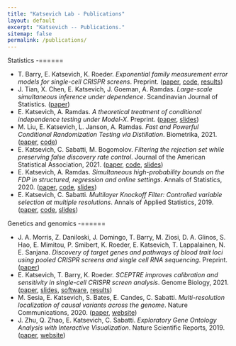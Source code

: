 ```yaml
---
title: "Katsevich Lab - Publications"
layout: default
excerpt: "Katsevich -- Publications."
sitemap: false
permalink: /publications/
---
```


Statistics
-======

- T. Barry, E. Katsevich, K. Roeder. *Exponential family measurement error models for single-cell CRISPR screens*. Preprint. ([paper](https://arxiv.org/abs/2201.01879), [code](https://github.com/timothy-barry/glmeiv-manuscript), [results](https://upenn.box.com/v/glmeiv-files-v1))
- J. Tian, X. Chen, E. Katsevich, J. Goeman, A. Ramdas. *Large-scale simultaneous inference under dependence*. Scandinavian Journal of Statistics. ([paper](https://doi.org/10.1111/sjos.12614))
- E. Katsevich, A. Ramdas. *A theoretical treatment of conditional independence testing under Model-X*. Preprint. ([paper](https://arxiv.org/abs/2005.05506), [slides](https://ekatsevi.github.io/files/Katsevich_JSM_2020.pdf))
- M. Liu, E. Katsevich, L. Janson, A. Ramdas. *Fast and Powerful Conditional Randomization Testing via Distillation*. Biometrika, 2021. ([paper](https://arxiv.org/abs/2006.03980), [code](https://github.com/moleibobliu/Distillation-CRT))
- E. Katsevich, C. Sabatti, M. Bogomolov. *Filtering the rejection set while preserving false discovery rate control*. Journal of the American Statistical Association, 2021. ([paper](https://arxiv.org/abs/1809.01792),  [code](https://github.com/ekatsevi/Focused-BH), [slides](http://ekatsevi.github.io/files/FocusedBH_slides.pdf))
- E. Katsevich, A. Ramdas. *Simultaneous high-probability bounds on the FDP in structured, regression and online settings*. Annals of Statistics, 2020. ([paper](https://arxiv.org/abs/1803.06790), [code](https://github.com/ekatsevi/simultaneous-fdp), [slides](http://ekatsevi.github.io/files/FDP_bound_slides.pdf))
- E. Katsevich, C. Sabatti. *Multilayer Knockoff Filter: Controlled variable selection at multiple resolutions*. Annals of Applied Statistics, 2019. ([paper](https://projecteuclid.org/euclid.aoas/1554861639),  [code](https://ekatsevi.github.io/files/multilayer_knockoff_filter.zip), [slides](http://ekatsevi.github.io/files/MKF_slides.pdf))

Genetics and genomics
-======

-  J. A. Morris,  Z. Daniloski,  J. Domingo, T. Barry, M. Ziosi,  D. A. Glinos, S. Hao,  E. Mimitou,  P. Smibert,  K. Roeder,  E. Katsevich,  T. Lappalainen,  N. E. Sanjana. *Discovery of target genes and pathways of blood trait loci using pooled CRISPR screens and single cell RNA sequencing*. Preprint. ([paper](https://doi.org/10.1101/2021.04.07.438882))
- E. Katsevich, T. Barry, K. Roeder. *SCEPTRE improves calibration and sensitivity in single-cell CRISPR screen analysis*. Genome Biology, 2021. ([paper](https://genomebiology.biomedcentral.com/articles/10.1186/s13059-021-02545-2), [slides](https://ekatsevi.github.io/files/SCEPTRE_slides.pdf), [software](https://katsevich-lab.github.io/sceptre/), [results](https://upenn.box.com/v/sceptre-files-v8))
- M. Sesia, E. Katsevich, S. Bates, E. Candes, C. Sabatti. *Multi-resolution localization of causal variants across the genome*. Nature Communications, 2020. ([paper](https://www.nature.com/articles/s41467-020-14791-2), [website](https://msesia.github.io/knockoffzoom/))
- J. Zhu, Q. Zhao, E. Katsevich, C. Sabatti. *Exploratory Gene Ontology Analysis with Interactive Visualization*. Nature Scientific Reports, 2019. ([paper](https://www.nature.com/articles/s41598-019-42178-x), [website](http://aegis.stanford.edu/))

